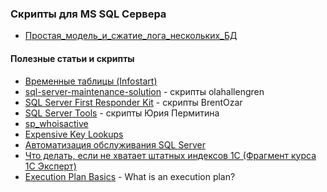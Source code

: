 ### Скрипты для MS SQL Сервера



- [Простая_модель_и_сжатие_лога_нескольких_БД](src/Простая_модель_и_сжатие_лога_нескольких_БД.sql)


#### Полезные статьи и скрипты

- [Временные таблицы (Infostart)](https://infostart.ru/1c/articles/1217577/)
- [sql-server-maintenance-solution](https://github.com/olahallengren/sql-server-maintenance-solution) - скрипты olahallengren 
- [SQL Server First Responder Kit](https://github.com/BrentOzarULTD/SQL-Server-First-Responder-Kit) - скрипты BrentOzar
- [SQL Server Tools](https://github.com/YPermitin/SQLServerTools) - скрипты Юрия Пермитина
- [sp_whoisactive](https://github.com/amachanic/sp_whoisactive/releases)
- [Expensive Key Lookups](https://www.brentozar.com/blitzcache/expensive-key-lookups/)
- [Автоматизация обслуживания SQL Server](http://sqlcom.ru/scripts/meintenance-from-ola-hallengren/)
- [Что делать, если не хватает штатных индексов 1С (Фрагмент курса 1С Эксперт)](https://youtu.be/DynhFzN9irc)
- [Execution Plan Basics](https://www.red-gate.com/simple-talk/sql/performance/execution-plan-basics/) - What is an execution plan?